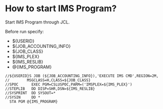 # How to start IMS Program?

Start IMS Program through JCL.

Before run specify:
* ${USERID}
* ${JOB_ACCOUNTING_INFO}
* ${JOB_CLASS}
* ${IMS_PLEX}
* ${IMS_RESLIB}
* @{IMS_PROGRAM}

```
//${USERID}S JOB (${JOB_ACCOUNTING_INFO}),'EXECUTE IMS CMD',REGION=2M,
//        MSGCLASS=H,CLASS=${JOB_CLASS}
//SPOC      EXEC PGM=CSLUSPOC,PARM=('IMSPLEX=${IMS_PLEX}')
//STEPLIB   DD DISP=SHR,DSN=${IMS_RESLIB}
//SYSPRINT  DD SYSOUT=*
//SYSIN     DD *
  STA PGM @{IMS_PROGRAM}
```